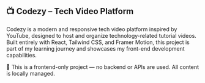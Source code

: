 <h2 class="flex justify-center items-center text-2xl">📺 Codezy – Tech Video Platform</h2>
Codezy is a modern and responsive tech video platform inspired by YouTube, designed to host and organize technology-related tutorial videos. Built entirely with React, Tailwind CSS, and Framer Motion, this project is part of my learning journey and showcases my front-end development capabilities.

🎯 This is a frontend-only project — no backend or APIs are used. All content is locally managed.


